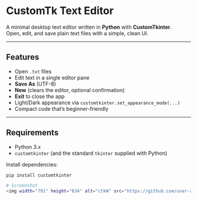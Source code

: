 # CustomTk Text Editor

A minimal desktop text editor written in **Python** with **CustomTkinter**.  
Open, edit, and save plain text files with a simple, clean UI.

---

## Features
- Open `.txt` files
- Edit text in a single editor pane
- **Save As** (UTF-8)
- **New** (clears the editor, optional confirmation)
- **Exit** to close the app
- Light/Dark appearance via `customtkinter.set_appearance_mode(...)`
- Compact code that’s beginner-friendly

---

## Requirements
- Python 3.x
- `customtkinter` (and the standard `tkinter` supplied with Python)

Install dependencies:
```bash
pip install customtkinter

# Screenshot
<img width="791" height="634" alt="ctkW" src="https://github.com/user-attachments/assets/91d0248c-613b-4a9f-adac-d2384fd04ba8" />
